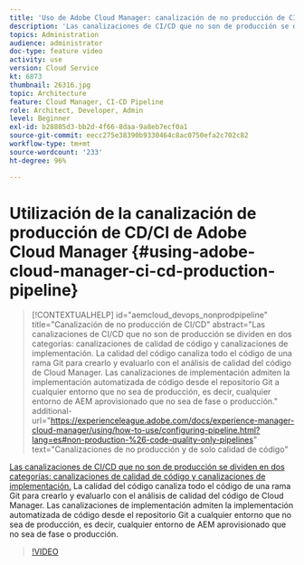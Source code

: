 ```yaml
---
title: 'Uso de Adobe Cloud Manager: canalización de no producción de CI/CD'
description: 'Las canalizaciones de CI/CD que no son de producción se dividen en dos categorías: canalizaciones de calidad de código y canalizaciones de implementación. La calidad del código canaliza todo el código de una rama Git para crearlo y evaluarlo con el análisis de calidad del código de Cloud Manager. Las canalizaciones de implementación admiten la implementación automatizada de código desde el repositorio Git a cualquier entorno que no sea de producción, es decir, cualquier entorno de AEM aprovisionado que no sea de fase o producción.'
topics: Administration
audience: administrator
doc-type: feature video
activity: use
version: Cloud Service
kt: 6873
thumbnail: 26316.jpg
topic: Architecture
feature: Cloud Manager, CI-CD Pipeline
role: Architect, Developer, Admin
level: Beginner
exl-id: b28805d3-bb2d-4f66-8daa-9a8eb7ecf0a1
source-git-commit: eecc275e38390b9330464c8ac0750efa2c702c82
workflow-type: tm+mt
source-wordcount: '233'
ht-degree: 96%

---
```


# Utilización de la canalización de producción de CD/CI de Adobe Cloud Manager {#using-adobe-cloud-manager-ci-cd-production-pipeline}

>[!CONTEXTUALHELP]
>id="aemcloud_devops_nonprodpipeline"
>title="Canalización de no producción de CI/CD"
>abstract="Las canalizaciones de CI/CD que no son de producción se dividen en dos categorías: canalizaciones de calidad de código y canalizaciones de implementación. La calidad del código canaliza todo el código de una rama Git para crearlo y evaluarlo con el análisis de calidad del código de Cloud Manager. Las canalizaciones de implementación admiten la implementación automatizada de código desde el repositorio Git a cualquier entorno que no sea de producción, es decir, cualquier entorno de AEM aprovisionado que no sea de fase o producción."
>additional-url="https://experienceleague.adobe.com/docs/experience-manager-cloud-manager/using/how-to-use/configuring-pipeline.html?lang=es#non-production-%26-code-quality-only-pipelines" text="Canalizaciones de no producción y de solo calidad de código"

[Las canalizaciones de CI/CD que no son de producción se dividen en dos categorías: canalizaciones de calidad de código y canalizaciones de implementación.](https://experienceleague.adobe.com/docs/experience-manager-cloud-manager/using/how-to-use/configuring-pipeline.html?lang=es#non-production-%26-code-quality-only-pipelines) La calidad del código canaliza todo el código de una rama Git para crearlo y evaluarlo con el análisis de calidad del código de Cloud Manager. Las canalizaciones de implementación admiten la implementación automatizada de código desde el repositorio Git a cualquier entorno que no sea de producción, es decir, cualquier entorno de AEM aprovisionado que no sea de fase o producción.

>[!VIDEO](https://video.tv.adobe.com/v/26316?quality=12&learn=on)
